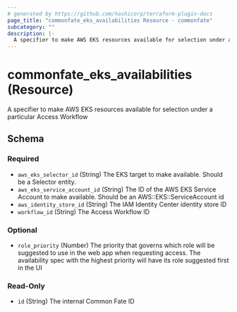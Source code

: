 ```yaml
---
# generated by https://github.com/hashicorp/terraform-plugin-docs
page_title: "commonfate_eks_availabilities Resource - commonfate"
subcategory: ""
description: |-
  A specifier to make AWS EKS resources available for selection under a particular Access Workflow
---
```


# commonfate_eks_availabilities (Resource)

A specifier to make AWS EKS resources available for selection under a particular Access Workflow



<!-- schema generated by tfplugindocs -->
## Schema

### Required

- `aws_eks_selector_id` (String) The EKS target to make available. Should be a Selector entity.
- `aws_eks_service_account_id` (String) The ID of the AWS EKS Service Account to make available. Should be an AWS::EKS::ServiceAccount id
- `aws_identity_store_id` (String) The IAM Identity Center identity store ID
- `workflow_id` (String) The Access Workflow ID

### Optional

- `role_priority` (Number) The priority that governs which role will be suggested to use in the web app when requesting access. The availability spec with the highest priority will have its role suggested first in the UI

### Read-Only

- `id` (String) The internal Common Fate ID


